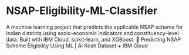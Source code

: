 # NSAP-Eligibility-ML-Classifier
A machine learning project that predicts the applicable NSAP scheme for Indian districts using socio-economic indicators and constituency-level data. Built with IBM Cloud, scikit-learn, and XGBoost.
🚀 Predicting NSAP Scheme Eligibility Using ML | AI Kosh Dataset + IBM Cloud
